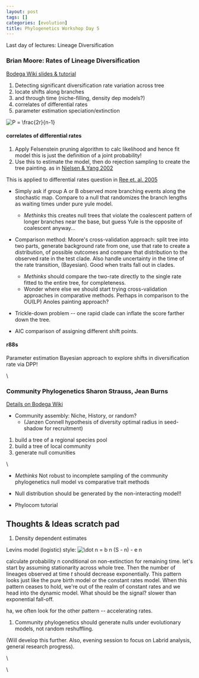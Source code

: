 ```yaml
---
layout: post
tags: []
categories: [evolution]
title: Phylogenetics Workshop Day 5
---
```







 








Last day of lectures: Lineage Diversification

### Brian Moore: Rates of Lineage Diversification

[Bodega Wiki slides &
tutorial](http://bodegaphylo.wikispot.org/Diversification_Rates_%28Moore%29 "http://bodegaphylo.wikispot.org/Diversification_Rates_%28Moore%29")

1.  Detecting significant diversification rate variation across tree
2.  locate shifts along branches
3.  and through time (niche-filling, density dep models?)
4.  correlates of differential rates
5.  parameter estimation speciation/extinction

![ P = \\frac{2r}{n-1}
](http://openwetware.org/images/math/2/7/c/27c62056e13cc9ba6d2455dd467aaf0a.png)

#### correlates of differential rates

1.  Apply Felsenstein pruning algorithm to calc likelihood and hence fit
    model this is just the definition of a joint probability!
2.  Use this to estimate the model, then do rejection sampling to create
    the tree painting. as in [Nielsen & Yang
    2002](http://www.ncbi.nlm.nih.gov/pubmed/12396587 "pmid:12396587")

This is applied to differential rates question in [Ree et. al.
2005](http://www.ncbi.nlm.nih.gov/pubmed/16396171 "pmid:16396171")

-   Simply ask if group A or B observed more branching events along the
    stochastic map. Compare to a null that randomizes the branch lengths
    as waiting times under pure yule model.
    -   *Methinks* this creates null trees that violate the coalescent
        pattern of longer branches near the base, but guess Yule is the
        opposite of coalescent anyway...

-   Comparison method: Moore's cross-validation approach: split tree
    into two parts, generate background rate from one, use that rate to
    create a distribution, of possible outcomes and compare that
    distribution to the observed rate in the test clade. Also handle
    uncertainty in the time of the rate transition, (Bayesian). Good
    when traits fall out in clades.
    -   *Methinks* should compare the two-rate directly to the single
        rate fitted to the entire tree, for completeness.
    -   Wonder where else we should start trying cross-validation
        approaches in comparative methods. Perhaps in comparison to the
        OU(LP) Anoles painting approach?

-   Trickle-down problem -- one rapid clade can inflate the score
    farther down the tree.
-   AIC comparison of assigning different shift points.

#### r88s

Parameter estimation Bayesian approach to explore shifts in
diversification rate via DPP!

\

### Community Phylogenetics Sharon Strauss, Jean Burns

[Details on Bodega
Wiki](http://bodegaphylo.wikispot.org/Community_Phylogenetics "http://bodegaphylo.wikispot.org/Community_Phylogenetics")

-   Community assembly: Niche, History, or random?
    -   (Janzen Connell hypothesis of diversity optimal radius in
        seed-shadow for recruitment)

1.  build a tree of a regional species pool
2.  build a tree of local community
3.  generate null comunities

\

-   *Methinks* Not robust to incomplete sampling of the community
    phylogenetics null model vs comparative trait methods

-   Null distribution should be generated by the non-interacting model!!

-   Phylocom tutorial

Thoughts & Ideas scratch pad
----------------------------

1.  Density dependent estimates

Levins model (logistic) style: ![ \\dot n = b n (S - n) - e n
](http://openwetware.org/images/math/f/a/4/fa43e4271b9fd0673552b69b447d9860.png)

calculate probability n conditional on non-extinction for remaining
time. let's start by assuming stationarity across whole tree. Then the
number of lineages observed at time *t* should decrease exponentially.
This pattern looks just like the pure birth model or the constant rates
model. When this pattern ceases to hold, we're out of the realm of
constant rates and we head into the dynamic model. What should be the
signal? slower than exponential fall-off.

ha, we often look for the other pattern -- accelerating rates.

1.  Community phylogenetics should generate nulls under evolutionary
    models, not random reshuffling.

(Will develop this further. Also, evening session to focus on Labrid
analysis, general research progress).

\

\

